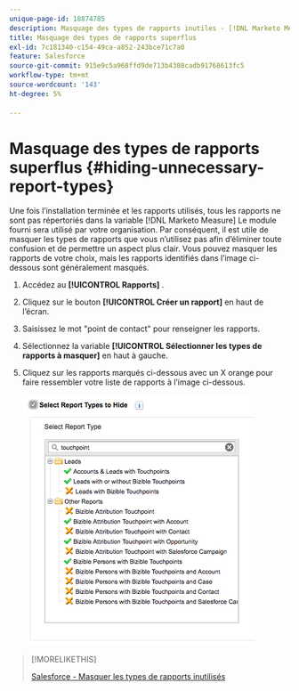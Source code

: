 ```yaml
---
unique-page-id: 18874785
description: Masquage des types de rapports inutiles - [!DNL Marketo Measure]
title: Masquage des types de rapports superflus
exl-id: 7c181340-c154-49ca-a852-243bce71c7a0
feature: Salesforce
source-git-commit: 915e9c5a968ffd9de713b4308cadb91768613fc5
workflow-type: tm+mt
source-wordcount: '143'
ht-degree: 5%

---
```


# Masquage des types de rapports superflus {#hiding-unnecessary-report-types}

Une fois l’installation terminée et les rapports utilisés, tous les rapports ne sont pas répertoriés dans la variable [!DNL Marketo Measure] Le module fourni sera utilisé par votre organisation. Par conséquent, il est utile de masquer les types de rapports que vous n’utilisez pas afin d’éliminer toute confusion et de permettre un aspect plus clair. Vous pouvez masquer les rapports de votre choix, mais les rapports identifiés dans l’image ci-dessous sont généralement masqués.

1. Accédez au **[!UICONTROL Rapports]** .

1. Cliquez sur le bouton **[!UICONTROL Créer un rapport]** en haut de l’écran.

1. Saisissez le mot &quot;point de contact&quot; pour renseigner les rapports.

1. Sélectionnez la variable **[!UICONTROL Sélectionner les types de rapports à masquer]** en haut à gauche.

1. Cliquez sur les rapports marqués ci-dessous avec un X orange pour faire ressembler votre liste de rapports à l’image ci-dessous.

   ![](assets/1-4.png)

>[!MORELIKETHIS]
>
>[Salesforce - Masquer les types de rapports inutilisés](https://help.salesforce.com/articleView?id=release-notes.rn_analytics_hide_report_types.htm&amp;type=5&amp;language=en_us)
